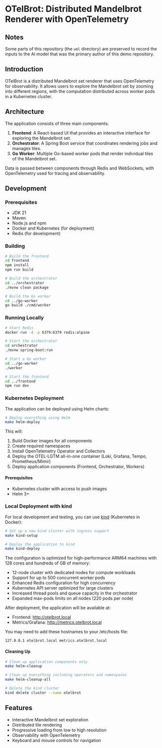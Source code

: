# OTelBrot: Distributed Mandelbrot Renderer with OpenTelemetry

## Notes

Some parts of this repository (the `uml` directory) are preserved to record the inputs to the AI model that was the primary author of this demo repository.

## Introduction

OTelBrot is a distributed Mandelbrot set renderer that uses OpenTelemetry for observability. It allows users to explore the Mandelbrot set by zooming into different regions, with the computation distributed across worker pods in a Kubernetes cluster.

## Architecture

The application consists of three main components:

1. **Frontend**: A React-based UI that provides an interactive interface for exploring the Mandelbrot set.
2. **Orchestrator**: A Spring Boot service that coordinates rendering jobs and manages tiles.
3. **Go Worker**: Multiple Go-based worker pods that render individual tiles of the Mandelbrot set.

Data is passed between components through Redis and WebSockets, with OpenTelemetry used for tracing and observability.

## Development

### Prerequisites

- JDK 21
- Maven
- Node.js and npm
- Docker and Kubernetes (for deployment)
- Redis (for development)

### Building

```bash
# Build the frontend
cd frontend
npm install
npm run build

# Build the orchestrator
cd ../orchestrator
./mvnw clean package

# Build the Go worker
cd ../go-worker
go build ./cmd/worker
```

### Running Locally

```bash
# Start Redis
docker run -d -p 6379:6379 redis:alpine

# Start the orchestrator
cd orchestrator
./mvnw spring-boot:run

# Start a Go worker
cd ../go-worker
./worker

# Start the frontend
cd ../frontend
npm run dev
```

### Kubernetes Deployment

The application can be deployed using Helm charts:

```bash
# Deploy everything using Helm
make helm-deploy
```

This will:
1. Build Docker images for all components
2. Create required namespaces
3. Install OpenTelemetry Operator and Collectors
4. Deploy the OTEL-LGTM all-in-one container (Loki, Grafana, Tempo, Prometheus/Mimir)
5. Deploy application components (Frontend, Orchestrator, Workers)

#### Prerequisites

- Kubernetes cluster with access to push images
- Helm 3+

### Local Deployment with kind

For local development and testing, you can use [kind](https://kind.sigs.k8s.io/) (Kubernetes in Docker):

```bash
# Set up a new kind cluster with ingress support
make kind-setup

# Deploy the application to kind
make kind-deploy
```

The configuration is optimized for high-performance ARM64 machines with 128 cores and hundreds of GB of memory:

- 12-node cluster with dedicated nodes for compute workloads
- Support for up to 500 concurrent worker pods
- Enhanced Redis configuration for high concurrency
- Kubernetes API server optimized for large clusters
- Increased thread pools and queue capacity in the orchestrator
- Expanded max-pods limits on all nodes (220 pods per node)

After deployment, the application will be available at:
- Frontend: http://otelbrot.local
- Metrics/Grafana: http://metrics.otelbrot.local

You may need to add these hostnames to your /etc/hosts file:
```
127.0.0.1 otelbrot.local metrics.otelbrot.local
```

#### Cleaning Up

```bash
# Clean up application components only
make helm-cleanup

# Clean up everything including operators and namespaces
make helm-cleanup-all

# Delete the kind cluster
kind delete cluster --name otelbrot
```

## Features

- Interactive Mandelbrot set exploration
- Distributed tile rendering
- Progressive loading from low to high resolution
- Observability with OpenTelemetry
- Keyboard and mouse controls for navigation